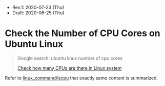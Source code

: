 * Rev.1: 2020-07-23 (Thu)
* Draft: 2020-06-25 (Thu)

# Check the Number of CPU Cores on Ubuntu Linux

> Google search: ubuntu linux number of cpu cores
>
> [Check how many CPUs are there in Linux system](https://www.cyberciti.biz/faq/check-how-many-cpus-are-there-in-linux-system/)

Refer to [linux_command/lscpu](../../linux_command/lscpu.md) that exactly same content is summarized.
